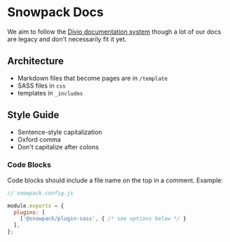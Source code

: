 # Snowpack Docs

We aim to follow the [Divio documentation system](https://documentation.divio.com/introduction/) though a lot of our docs are legacy and don't necessarily fit it yet.

## Architecture

- Markdown files that become pages are in `/template`
- SASS files in `css`
- templates in `_includes`

## Style Guide

- Sentence-style capitalization
- Oxford comma
- Don't capitalize after colons

### Code Blocks

Code blocks should include a file name on the top in a comment. Example:

```js
// snowpack.config.js

module.exports = {
  plugins: [
    ['@snowpack/plugin-sass', { /* see options below */ }
  ],
};
```

